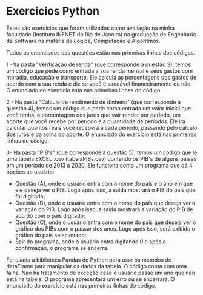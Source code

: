 # Exercícios Python
Estes são exercícios que foram utilizados como avaliação na minha faculdade (Instituto INFNET do Rio de Janeiro) na graduação de Engenharia de Software na matéria de Lógica, Computação e Algoritmos.

Todos os enunciados das questões estão nas primeiras linhas dos códigos.

1 -Na pasta "Verificação de renda" (que corresponde à questão 3), temos um código que pede como entrada a sua renda mensal e seus gastos com moradia, educação e transporte. Ele calcula as porcentagens dos gastos de acordo com a sua renda e diz se você é saudável financeiramente ou não.
O enunciado do exercício está nas primeiras linhas do código.

2 - Na pasta "Cálculo de rendimento de dinheiro" (que corresponde à questão 4), temos um código que pede como entrada um valor inicial que você tenha, a porcentagem dos juros que vair render por período, um aporte que você recebe por período e a quantidade de períodos. Ele irá calcular quantos reais você receberá a cada período, passando pelo cálculo dos juros e da soma do aporte.
O enunciado do exercício está nas primeiras linhas do código.

3- Na pasta "PIB's" (que corresponde à questão 5), temos um código que lê uma tabela EXCEL .csv (tabelaPIBs.csv) contendo os PIB's de alguns países em um período de 2013 a 2020. Ele funciona como um programa que dá 4 opções ao usuário: 

 - Questão (A), onde o usuário entra com o nome do país e o ano em que ele deseja ver o PIB. Logo após isso, a saída mostrará o PIB do país que foi digitado;
 - Questão (B), onde o usuário entra com o nome do país que deseja ver a variação do PIB. Logo após isso, a saída mostrará a variação do PIB de acordo com o país digitado;
 - Questão (C), onde o usuário entra com o nome do país que deseja ver o gráfico dos PIBs com o passar dos anos. Logo após isso, será exibido o gráfico do país selecionado;
 - Sair do programa, onde o usuário entra digitando 0 e após a confirmação, o programa se encerra.

Foi usada a biblioteca Pandas do Python para usar os métodos de dataFrame para manipular os dados da tabela. O código conta com uma falha. Não há tratamento de exceção caso o usuário passe um ano que não está na tabela. O programa apresentará um erro ou se encerrará. 
O enunciado do exercício está nas primeiras linhas do código.

